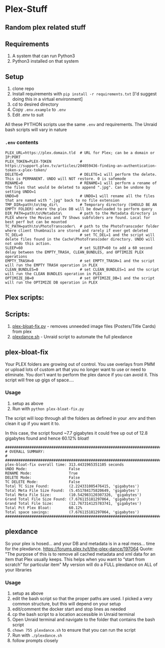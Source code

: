 # Plex-Stuff
## Random plex related stuff

## Requirements

1. A system that can run Python3
1. Python3 installed on that system

## Setup

1. clone repo
1. Install requirements with `pip install -r requirements.txt` [I'd suggest doing this in a virtual environment]
1. cd to desired directory
1. Copy `.env.example` to `.env`
1. Edit .env to suit

All these PYTHON scripts use the same `.env` and requirements. The Unraid bash scripts will vary in nature

### `.env` contents

```
PLEX_URL=https://plex.domain.tld  # URL for Plex; can be a domain or IP:PORT
PLEX_TOKEN=PLEX-TOKEN             # https://support.plex.tv/articles/204059436-finding-an-authentication-token-x-plex-token/
DELETE=0                          # DELETE=1 will perform the delete. This is PERMANENT. UNDO will NOT restore. 0 is safemode
RENAME=0                          # RENAME=1 will perform a rename of the files that would be deleted to append ".jpg". Can be undone by setting UNDO=1
UNDO=0                            # UNDO=1 will rename all the files that are named with ".jpg" back to no file extension
TMP_DIR=path\to\tmp_dir\          # Temporary directory (SHOULD BE AN EMPTY FOLDER) where the plex DB will be downloaded to perform query
DIR_PATH=path\to\Metadata\        # path to the Metadata directory in PLEX where the Movies and TV Shows subfolders are found. Local for best perf but can be mounted
TC_PATH=path\to\PhotoTranscoder\  # path to the PhotoTranscoder folder where client thumbnails are stored and rarely if ever get deleted
TC_DEL=0                          # set TC_DEL=1 and the script will delete files found in the Cache\PhotoTranscoder directory. UNDO will not undo this action. 
SLEEP=60                          # set SLEEP=60 to add a 60 second delay between the EMPTY_TRASH, CLEAN_BUNDLES, and OPTIMIZE PLEX operations
EMPTY_TRASH=0                     # set EMPTY_TRASH=1 and the script will run the EMPTY TRASH operation in PLEX
CLEAN_BUNDLES=0                   # set CLEAN_BUNDLES=1 and the script will run the CLEAN BUNDLES operation in PLEX
OPTIMIZE_DB=0                     # set OPTIMIZE_DB=1 and the script will run the OPTIMIZE DB operation in PLEX
```

## Plex scripts:

## Scripts:
1. [plex-bloat-fix.py](#plex-bloat-fix) - removes unneeded image files (Posters/Title Cards) from plex
2. [plexdance.sh](#plexdance) - Unraid script to automate the full plexdance

## plex-bloat-fix

Your PLEX folders are growing out of control. You use overlays from PMM or upload lots of custom art that you no longer want to use or need to eliminate. You don't want to perform the plex dance if you can avoid it. This script will free up gigs of space....

### Usage
1. setup as above
2. Run with `python plex-bloat-fix.py`

The script will loop through all the folders as defined in your .env and then clean it up if you want it to.

In this case, the script found ~7.7 gigabytes it could free up out of 12.8 gigabytes found and hence 60.12% bloat!
```
#######################################################################
# OVERALL SUMMARY:                                                    #
#######################################################################
plex-bloat-fix overall time: 313.4431965351105 seconds
UNDO Mode:                   False
RENAME Mode:                 True
DELETE Mode:                 False
TC DELETE Mode:              False
Total TC Size Found:         (2.224331005476415, 'gigabytes')
Total Meta File Size Found:  (5.451784175820649, 'gigabytes')
Total Meta File Size:        (10.542983120307326, 'gigabytes')
Grand Total File Size Found: (7.676115181297064, 'gigabytes')
Grand Total File Size:       (12.767314125783741, 'gigabytes')
Total Pct Plex Bloat:        60.12%
Total space savings:         (7.676115181297064, 'gigabytes')
#######################################################################
```

## plexdance

So your plex is hosed... and your DB and metadata is in a real mess... time for the plexdance. https://forums.plex.tv/t/the-plex-dance/197064 Quote: "The purpose of this is to remove all cached metadata and xml data for an item that Plex usually keeps. This helps when you want to “start from scratch” for particular item" My version will do a FULL plexdance on ALL of your libraries

### Usage
1. setup as above
2. edit the bash script so that the proper paths are used. I picked a very common structure, but this will depend on your setup
3. edit/comment the docker start and stop lines as needed
4. cp the bash script to a location accessible in Unraid terminal
5. Open Unraid terminal and navigate to the folder that contains the bash script
6. `chown 755 plexdance.sh` to ensure that you can run the script
7. Run with `./plexdance.sh`
8. follow prompts closely
